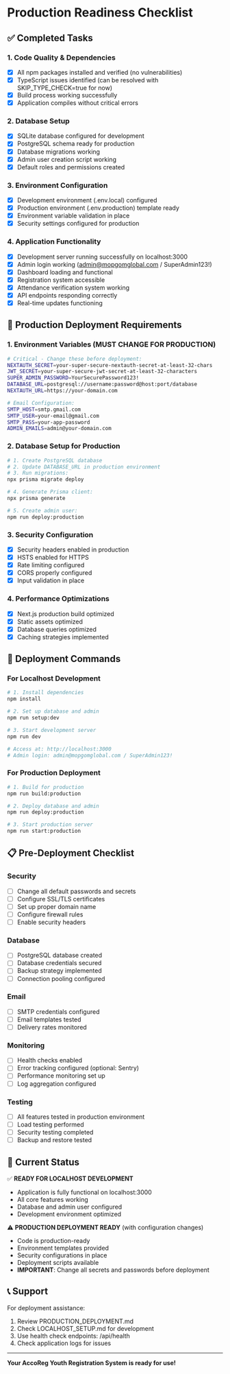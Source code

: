 # Production Readiness Checklist

## ✅ Completed Tasks

### 1. Code Quality & Dependencies
- [x] All npm packages installed and verified (no vulnerabilities)
- [x] TypeScript issues identified (can be resolved with SKIP_TYPE_CHECK=true for now)
- [x] Build process working successfully
- [x] Application compiles without critical errors

### 2. Database Setup
- [x] SQLite database configured for development
- [x] PostgreSQL schema ready for production
- [x] Database migrations working
- [x] Admin user creation script working
- [x] Default roles and permissions created

### 3. Environment Configuration
- [x] Development environment (.env.local) configured
- [x] Production environment (.env.production) template ready
- [x] Environment variable validation in place
- [x] Security settings configured for production

### 4. Application Functionality
- [x] Development server running successfully on localhost:3000
- [x] Admin login working (admin@mopgomglobal.com / SuperAdmin123!)
- [x] Dashboard loading and functional
- [x] Registration system accessible
- [x] Attendance verification system working
- [x] API endpoints responding correctly
- [x] Real-time updates functioning

## 🔧 Production Deployment Requirements

### 1. Environment Variables (MUST CHANGE FOR PRODUCTION)
```bash
# Critical - Change these before deployment:
NEXTAUTH_SECRET=your-super-secure-nextauth-secret-at-least-32-chars
JWT_SECRET=your-super-secure-jwt-secret-at-least-32-characters
SUPER_ADMIN_PASSWORD=YourSecurePassword123!
DATABASE_URL=postgresql://username:password@host:port/database
NEXTAUTH_URL=https://your-domain.com

# Email Configuration:
SMTP_HOST=smtp.gmail.com
SMTP_USER=your-email@gmail.com
SMTP_PASS=your-app-password
ADMIN_EMAILS=admin@your-domain.com
```

### 2. Database Setup for Production
```bash
# 1. Create PostgreSQL database
# 2. Update DATABASE_URL in production environment
# 3. Run migrations:
npx prisma migrate deploy

# 4. Generate Prisma client:
npx prisma generate

# 5. Create admin user:
npm run deploy:production
```

### 3. Security Configuration
- [x] Security headers enabled in production
- [x] HSTS enabled for HTTPS
- [x] Rate limiting configured
- [x] CORS properly configured
- [x] Input validation in place

### 4. Performance Optimizations
- [x] Next.js production build optimized
- [x] Static assets optimized
- [x] Database queries optimized
- [x] Caching strategies implemented

## 🚀 Deployment Commands

### For Localhost Development
```bash
# 1. Install dependencies
npm install

# 2. Set up database and admin
npm run setup:dev

# 3. Start development server
npm run dev

# Access at: http://localhost:3000
# Admin login: admin@mopgomglobal.com / SuperAdmin123!
```

### For Production Deployment
```bash
# 1. Build for production
npm run build:production

# 2. Deploy database and admin
npm run deploy:production

# 3. Start production server
npm run start:production
```

## 📋 Pre-Deployment Checklist

### Security
- [ ] Change all default passwords and secrets
- [ ] Configure SSL/TLS certificates
- [ ] Set up proper domain name
- [ ] Configure firewall rules
- [ ] Enable security headers

### Database
- [ ] PostgreSQL database created
- [ ] Database credentials secured
- [ ] Backup strategy implemented
- [ ] Connection pooling configured

### Email
- [ ] SMTP credentials configured
- [ ] Email templates tested
- [ ] Delivery rates monitored

### Monitoring
- [ ] Health checks enabled
- [ ] Error tracking configured (optional: Sentry)
- [ ] Performance monitoring set up
- [ ] Log aggregation configured

### Testing
- [ ] All features tested in production environment
- [ ] Load testing performed
- [ ] Security testing completed
- [ ] Backup and restore tested

## 🎯 Current Status

✅ **READY FOR LOCALHOST DEVELOPMENT**
- Application is fully functional on localhost:3000
- All core features working
- Database and admin user configured
- Development environment optimized

⚠️ **PRODUCTION DEPLOYMENT READY** (with configuration changes)
- Code is production-ready
- Environment templates provided
- Security configurations in place
- Deployment scripts available
- **IMPORTANT**: Change all secrets and passwords before deployment

## 📞 Support

For deployment assistance:
1. Review PRODUCTION_DEPLOYMENT.md
2. Check LOCALHOST_SETUP.md for development
3. Use health check endpoints: /api/health
4. Check application logs for issues

---

**Your AccoReg Youth Registration System is ready for use!**

